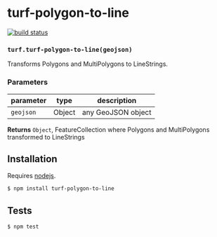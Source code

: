 # turf-polygon-to-line

[![build status](https://secure.travis-ci.org/stepankuzmin/turf-polygon-to-line.png)](http://travis-ci.org/stepankuzmin/turf-polygon-to-line)




### `turf.turf-polygon-to-line(geojson)`

Transforms Polygons and MultiPolygons to LineStrings.

### Parameters

| parameter | type   | description        |
| --------- | ------ | ------------------ |
| `geojson` | Object | any GeoJSON object |



**Returns** `Object`, FeatureCollection where Polygons and MultiPolygons transformed to LineStrings

## Installation

Requires [nodejs](http://nodejs.org/).

```sh
$ npm install turf-polygon-to-line
```

## Tests

```sh
$ npm test
```



